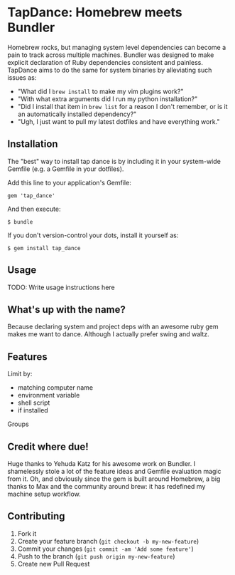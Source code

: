 TapDance: Homebrew meets Bundler
===============================

Homebrew rocks, but managing system level dependencies can become a pain to track across multiple machines. Bundler was designed to make explicit declaration of Ruby dependencies consistent and painless. TapDance aims to do the same for system binaries by alleviating such issues as:
- "What did I `brew install` to make my vim plugins work?"
- "With what extra arguments did I run my python installation?"
- "Did I install that item in `brew list` for a reason I don't remember, or is it an automatically installed dependency?"
- "Ugh, I just want to pull my latest dotfiles and have everything work."

Installation
------------

The "best" way to install tap dance is by including it in your system-wide Gemfile (e.g. a Gemfile in your dotfiles).

Add this line to your application's Gemfile:

    gem 'tap_dance'

And then execute:

    $ bundle

If you don't version-control your dots, install it yourself as:

    $ gem install tap_dance

Usage
-----

TODO: Write usage instructions here

What's up with the name?
------------------------

Because declaring system and project deps with an awesome ruby gem makes me want to dance. Although I actually prefer swing and waltz.

Features
--------

Limit by:
- matching computer name
- environment variable
- shell script
- if installed

Groups

Credit where due!
-----------------

Huge thanks to Yehuda Katz for his awesome work on Bundler. I shamelessly stole a lot of the feature ideas and Gemfile evaluation magic from it. Oh, and obviously since the gem is built around Homebrew, a big thanks to Max and the community around brew: it has redefined my machine setup workflow.

Contributing
------------

1. Fork it
2. Create your feature branch (`git checkout -b my-new-feature`)
3. Commit your changes (`git commit -am 'Add some feature'`)
4. Push to the branch (`git push origin my-new-feature`)
5. Create new Pull Request
